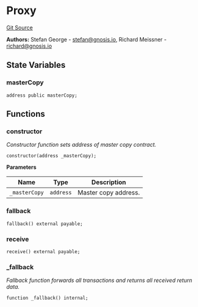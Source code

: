 # Proxy
[Git Source](https://github.com/aboutcircles/circles-contracts-v2/blob/9fbbffb44eda7934ea8adf9354e5f09f6b15b8b2/src/proxy/Proxy.sol)

**Authors:**
Stefan George - <stefan@gnosis.io>, Richard Meissner - <richard@gnosis.io>


## State Variables
### masterCopy

```solidity
address public masterCopy;
```


## Functions
### constructor

*Constructor function sets address of master copy contract.*


```solidity
constructor(address _masterCopy);
```
**Parameters**

|Name|Type|Description|
|----|----|-----------|
|`_masterCopy`|`address`|Master copy address.|


### fallback


```solidity
fallback() external payable;
```

### receive


```solidity
receive() external payable;
```

### _fallback

*Fallback function forwards all transactions and
returns all received return data.*


```solidity
function _fallback() internal;
```

